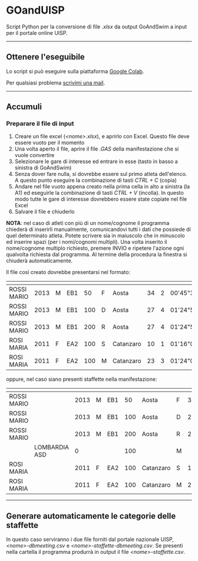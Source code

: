 # GOandUISP
Script Python per la conversione di file _.xlsx_ da output GoAndSwim a input per il portale online UISP.

***

## Ottenere l'eseguibile
Lo script si può eseguire sulla piattaforma [Google Colab](https://colab.research.google.com/github/Grufoony/GOandUISP/blob/main/main.ipynb).

Per qualsiasi problema [scrivimi una mail](mailto:gregorio.berselli@studio.unibo.it).

***

## Accumuli

### Preparare il file di input
1. Creare un file excel (*<nome\>.xlsx*), e aprirlo con Excel. Questo file deve essere vuoto per il momento
2. Una volta aperto il file, aprire il file _.GAS_ della manifestazione che si vuole convertire
3. Selezionare le gare di interesse ed entrare in esse (tasto in basso a sinistra di GoAndSwim)
4. Senza dover fare nulla, si dovrebbe essere sul primo atleta dell'elenco. A questo punto eseguire la combinazione di tasti _CTRL + C_ (copia)
5. Andare nel file vuoto appena creato nella prima cella in alto a sinistra (la A1) ed eseguirle la combinazione di tasti _CTRL + V_ (incolla). In questo modo tutte le gare di interesse dovrebbero essere state copiate nel file Excel
6. Salvare il file e chiuderlo

__NOTA__: nel caso di atleti con più di un nome/cognome il programma chiederà di inserirli manualmente, comunicandovi tutti i dati che possiede di quel determinato atleta. Potete scrivere sia in maiuscolo che in minuscolo ed inserire spazi (per i nomi/cognomi multipli). Una volta inserito il nome/cognome multiplo richiesto, premere INVIO e ripetere l'azione ogni qualvolta richiesta dal programma. Al termine della procedura la finestra si chiuderà automaticamente.

Il file così creato dovrebbe presentarsi nel formato:

|<!-- -->|<!-- -->|<!-- -->|<!-- -->|<!-- -->|<!-- -->|<!-- -->|<!-- -->|<!-- -->|<!-- -->|<!-- -->|<!-- -->|<!-- -->|<!-- -->|<!-- -->|<!-- -->|<!-- -->|
|--------|--------|--------|--------|--------|--------|--------|--------|--------|--------|--------|--------|--------|--------|--------|--------|--------|
|ROSSI MARIO |2013   |M |EB1    |50	    |F	    |Aosta	    |34	|2	 |00'45"30 	 |00'47"10 	|1	|1  |T  |EB1 	|0	|0  |	 
|ROSSI MARIO |2013   |M |EB1 	|100	|D	    |Aosta	    |27	|4	 |01'24"50 	 |01'24"80 	|1	|1	|T  |EB1 	|0	|0  | 
|ROSSI MARIO |2013   |M |EB1 	|200	|R	    |Aosta	    |27	|4	 |01'24"50 	 |01'24"80 	|1	|1	|T  |EB1 	|0	|0	| 
|ROSI MARIA  |2011   |F |EA2 	|100	|S	    |Catanzaro	|10	|1	 |01'16"00 	 |01'17"10 	|1	|1	|S  |EA2 	|0	|0	| 
|ROSI MARIA  |2011   |F |EA2 	|100	|M	    |Catanzaro	|23	|3	 |01'24"00 	 |01'26"90 	|1	|1	|T  |EA2 	|0	|0	|

oppure, nel caso siano presenti staffette nella manifestazione:

|<!-- -->|<!-- -->|<!-- -->|<!-- -->|<!-- -->|<!-- -->|<!-- -->|<!-- -->|<!-- -->|<!-- -->|<!-- -->|<!-- -->|<!-- -->|<!-- -->|<!-- -->|<!-- -->|<!-- -->|<!-- -->|
|--------|--------|--------|--------|--------|--------|--------|--------|--------|--------|--------|--------|--------|--------|--------|--------|--------|--------|
|ROSSI MARIO |              |2013   |M |EB1 |50	    |Aosta	    |F	|34	|2	 |00'45"30 	 |00'47"10 	|1	|1  |T  |EB1 |0	|0  |	 
|ROSSI MARIO |              |2013   |M |EB1 |100	|Aosta	    |D	|27	|4	 |01'24"50 	 |01'24"80 	|1	|1	|T  |EB1 |0	|0  | 
|ROSSI MARIO |              |2013   |M |EB1 |200	|Aosta      |R	|27	|4	 |01'24"50 	 |01'24"80 	|1	|1	|T  |EB1 |0	|0	|
|            |LOMBARDIA ASD	|0		|  |    |100    |           |M	|	|	 |00'30'00	|00'30"00	|1	|1	|T  |    |   | 	|					
|ROSI MARIA  |              |2011   |F |EA2 |100	|Catanzaro	|S	|10	|1	 |01'16"00 	 |01'17"10 	|1	|1	|S  |EA2 |0	|0	| 
|ROSI MARIA  |              |2011   |F |EA2 |100	|Catanzaro	|M	|23	|3	 |01'24"00 	 |01'26"90 	|1	|1	|T  |EA2 |0	|0	|

***

## Generare automaticamente le categorie delle staffette
In questo caso serviranno i due file forniti dal portale nazionale UISP, *<nome\>-dbmeeting.csv* e *<nome\>-staffette-dbmeeting.csv*.
Se presenti nella cartella il programma produrrà in output il file *<nome\>-staffette.csv*.